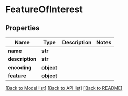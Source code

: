 # FeatureOfInterest

## Properties
Name | Type | Description | Notes
------------ | ------------- | ------------- | -------------
**name** | **str** |  | 
**description** | **str** |  | 
**encoding** | [**object**](.md) |  | 
**feature** | [**object**](.md) |  | 

[[Back to Model list]](../README.md#documentation-for-models) [[Back to API list]](../README.md#documentation-for-api-endpoints) [[Back to README]](../README.md)


